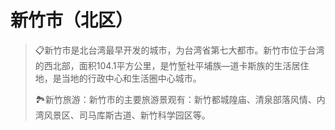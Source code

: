 # 新竹市（北区）
> 📋新竹市是北台湾最早开发的城市，为台湾省第七大都市。新竹市位于台湾的西北部，面积104.1平方公里，是竹堑社平埔族—道卡斯族的生活居住地，是当地的行政中心和生活圈中心城市。
>   
> 🏞新竹旅游：新竹市的主要旅游景观有：新竹都城隍庙、清泉部落风情、内湾风景区、司马库斯古道、新竹科学园区等。